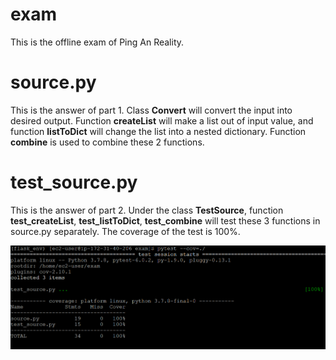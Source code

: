 # exam
This is the offline exam of Ping An Reality.

# source.py
This is the answer of part 1. Class **Convert** will convert the input into desired output.
Function **createList** will make a list out of input value, and function **listToDict** will change the list into a nested dictionary.
Function **combine** is used to combine these 2 functions.

# test_source.py
This is the answer of part 2. Under the class **TestSource**, function **test_createList**, **test_listToDict**, **test_combine** will test these 3 functions in source.py 
separately. The coverage of the test is 100%.

![image](https://github.com/RoberBud/exam/blob/master/coverage.PNG)

